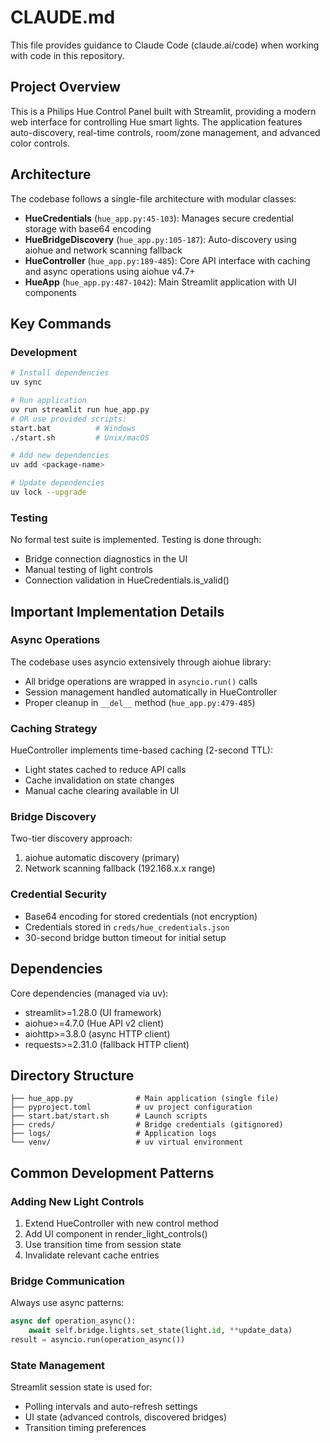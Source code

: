 # CLAUDE.md

This file provides guidance to Claude Code (claude.ai/code) when working with code in this repository.

## Project Overview

This is a Philips Hue Control Panel built with Streamlit, providing a modern web interface for controlling Hue smart lights. The application features auto-discovery, real-time controls, room/zone management, and advanced color controls.

## Architecture

The codebase follows a single-file architecture with modular classes:

- **HueCredentials** (`hue_app.py:45-103`): Manages secure credential storage with base64 encoding
- **HueBridgeDiscovery** (`hue_app.py:105-187`): Auto-discovery using aiohue and network scanning fallback
- **HueController** (`hue_app.py:189-485`): Core API interface with caching and async operations using aiohue v4.7+
- **HueApp** (`hue_app.py:487-1042`): Main Streamlit application with UI components

## Key Commands

### Development
```bash
# Install dependencies
uv sync

# Run application
uv run streamlit run hue_app.py
# OR use provided scripts:
start.bat          # Windows
./start.sh         # Unix/macOS

# Add new dependencies
uv add <package-name>

# Update dependencies
uv lock --upgrade
```

### Testing
No formal test suite is implemented. Testing is done through:
- Bridge connection diagnostics in the UI
- Manual testing of light controls
- Connection validation in HueCredentials.is_valid()

## Important Implementation Details

### Async Operations
The codebase uses asyncio extensively through aiohue library:
- All bridge operations are wrapped in `asyncio.run()` calls
- Session management handled automatically in HueController
- Proper cleanup in `__del__` method (`hue_app.py:479-485`)

### Caching Strategy
HueController implements time-based caching (2-second TTL):
- Light states cached to reduce API calls
- Cache invalidation on state changes
- Manual cache clearing available in UI

### Bridge Discovery
Two-tier discovery approach:
1. aiohue automatic discovery (primary)
2. Network scanning fallback (192.168.x.x range)

### Credential Security
- Base64 encoding for stored credentials (not encryption)
- Credentials stored in `creds/hue_credentials.json`
- 30-second bridge button timeout for initial setup

## Dependencies

Core dependencies (managed via uv):
- streamlit>=1.28.0 (UI framework)
- aiohue>=4.7.0 (Hue API v2 client)
- aiohttp>=3.8.0 (async HTTP client)
- requests>=2.31.0 (fallback HTTP client)

## Directory Structure

```
├── hue_app.py              # Main application (single file)
├── pyproject.toml          # uv project configuration
├── start.bat/start.sh      # Launch scripts
├── creds/                  # Bridge credentials (gitignored)
├── logs/                   # Application logs
└── venv/                   # uv virtual environment
```

## Common Development Patterns

### Adding New Light Controls
1. Extend HueController with new control method
2. Add UI component in render_light_controls()
3. Use transition time from session state
4. Invalidate relevant cache entries

### Bridge Communication
Always use async patterns:
```python
async def operation_async():
    await self.bridge.lights.set_state(light.id, **update_data)
result = asyncio.run(operation_async())
```

### State Management
Streamlit session state is used for:
- Polling intervals and auto-refresh settings
- UI state (advanced controls, discovered bridges)
- Transition timing preferences
